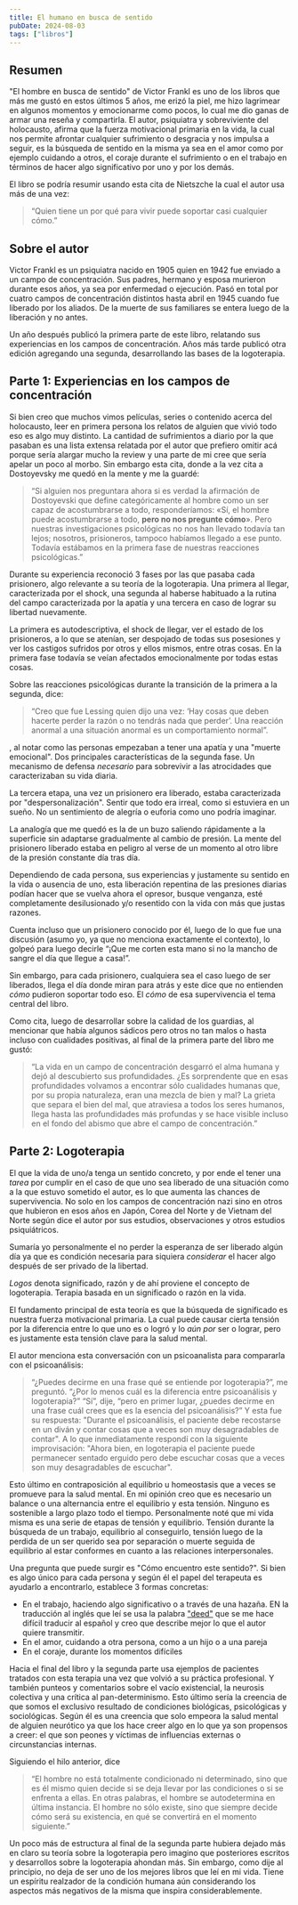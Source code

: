 ```yaml
---
title: El humano en busca de sentido
pubDate: 2024-08-03
tags: ["libros"]
---
```


## Resumen

"El hombre en busca de sentido" de Victor Frankl es uno de los libros que más me gustó en estos últimos 5 años, me erizó la piel, me hizo lagrimear en algunos momentos y emocionarme como pocos, lo cual me dio ganas de armar una reseña y compartirla. El autor, psiquiatra y sobreviviente del holocausto, afirma que la fuerza motivacional primaria en la vida, la cual nos permite afrontar cualquier sufrimiento o desgracia y nos impulsa a seguir, es la búsqueda de sentido en la misma ya sea en el amor como por ejemplo cuidando a otros, el coraje durante el sufrimiento o en el trabajo en términos de hacer algo significativo por uno y por los demás.

El libro se podría resumir usando esta cita de Nietszche la cual el autor usa más de una vez:

>“Quien tiene un por qué para vivir puede soportar casi cualquier cómo.”

## Sobre el autor
Victor Frankl es un psiquiatra nacido en 1905 quien en 1942 fue enviado a un campo de concentración. Sus padres, hermano y esposa  murieron durante esos años, ya sea por enfermedad o ejecución. Pasó en total por cuatro campos de concentración distintos hasta abril en 1945 cuando fue liberado por los aliados. De la muerte de sus familiares se entera luego de la liberación y no antes.

Un año después publicó la primera parte de este libro, relatando sus experiencias en los campos de concentración. Años más tarde publicó otra edición agregando una segunda, desarrollando las bases de la logoterapia.

## Parte 1: Experiencias en los campos de concentración
Si bien creo que muchos vimos películas, series o contenido acerca del holocausto, leer en primera persona los relatos de alguien que vivió todo eso es algo muy distinto. La cantidad de sufrimientos a diario por la que pasaban es una lista extensa relatada por el autor que prefiero omitir acá porque sería alargar mucho la review y una parte de mi cree que sería apelar un poco al morbo. Sin embargo esta cita, donde a la vez cita a Dostoyevsky me quedó en la mente y me la guardé:

> “Si alguien nos preguntara ahora si es verdad la afirmación de Dostoyevski que define categóricamente al hombre como un ser capaz de acostumbrarse a todo, responderíamos: «Sí, el hombre puede acostumbrarse a todo, **pero no nos pregunte cómo**».
Pero nuestras investigaciones psicológicas no nos han llevado todavía tan lejos; nosotros, prisioneros, tampoco habíamos llegado a ese punto. Todavía estábamos en la primera fase de nuestras reacciones psicológicas.”

Durante su experiencia reconoció 3 fases por las que pasaba cada prisionero, algo relevante a su teoría de la logoterapia. Una primera al llegar, caracterizada por el shock, una segunda al haberse habituado a la rutina del campo caracterizada por la apatía y una tercera en caso de lograr su libertad nuevamente.

La primera es autodescriptiva, el shock de llegar, ver el estado de los prisioneros, a lo que se atenían, ser despojado de todas sus posesiones y ver los castigos sufridos por otros y ellos mismos, entre otras cosas. En la primera fase todavía se veían afectados emocionalmente por todas estas cosas.

Sobre las reacciones psicológicas durante la transición de la primera a la segunda, dice:

>“Creo que fue Lessing quien dijo una vez: ‘Hay cosas que deben hacerte perder la razón o no tendrás nada que perder’. Una reacción anormal a una situación anormal es un comportamiento normal”.

, al notar como las personas empezaban a tener una apatía y una "muerte emocional". Dos principales características de la segunda fase. Un mecanismo de defensa _necesario_ para sobrevivir a las atrocidades que caracterizaban su vida diaria.

La tercera etapa, una vez un prisionero era liberado, estaba caracterizada por "despersonalización". Sentir que todo era irreal, como si estuviera en un sueño. No un sentimiento de alegría o euforia como uno podría imaginar.

La analogía que me quedó es la de un buzo saliendo rápidamente a la superficie sin adaptarse gradualmente al cambio de presión. La mente del prisionero liberado estaba en peligro al verse de un momento al otro libre de la presión constante día tras día.

Dependiendo de cada persona, sus experiencias y justamente su sentido en la vida o ausencia de uno, esta liberación repentina de las presiones diarias podían hacer que se vuelva ahora el opresor, busque venganza, esté completamente desilusionado y/o resentido con la vida con más que justas razones.

Cuenta incluso que un prisionero conocido por él, luego de lo que fue una discusión (asumo yo, ya que no menciona exactamente el contexto), lo golpeó para luego decirle “¡Que me corten esta mano si no la mancho de sangre el día que llegue a casa!”.

Sin embargo, para cada prisionero, cualquiera sea el caso luego de ser liberados, llega el día donde miran para atrás y este dice que no entienden *cómo* pudieron soportar todo eso. El *cómo* de esa supervivencia el tema central del libro.

Como cita, luego de desarrollar sobre la calidad de los guardias, al mencionar que había algunos sádicos pero otros no tan malos o hasta incluso con cualidades positivas, al final de la primera parte del libro me gustó:

>“La vida en un campo de concentración desgarró el alma humana y dejó al descubierto sus profundidades. ¿Es sorprendente que en esas profundidades volvamos a encontrar sólo cualidades humanas que, por su propia naturaleza, eran una mezcla de bien y mal? La grieta que separa el bien del mal, que atraviesa a todos los seres humanos, llega hasta las profundidades más profundas y se hace visible incluso en el fondo del abismo que abre el campo de concentración.”

## Parte 2: Logoterapia
El que la vida de uno/a tenga un sentido concreto, y por ende el tener una _tarea_ por cumplir en el caso de que uno sea liberado de una situación como a la que estuvo sometido el autor, es lo que aumenta las chances de supervivencia. No solo en los campos de concentración nazi sino en otros que hubieron en esos años en Japón, Corea del Norte y de Vietnam del Norte según dice el autor por sus estudios, observaciones y otros estudios psiquiátricos.

Sumaría yo personalmente el no perder la esperanza de ser liberado algún día ya que es condición necesaria para siquiera _considerar_ el hacer algo después de ser privado de la libertad.

*Logos* denota significado, razón y de ahí proviene el concepto de logoterapia. Terapia basada en un significado o razón en la vida.

El fundamento principal de esta teoría es que la búsqueda de significado es nuestra fuerza motivacional primaria. La cual puede causar cierta tensión por la diferencia entre lo que uno es o logró y lo *aún por* ser o lograr, pero es justamente esta tensión clave para la salud mental.

El autor menciona esta conversación con un psicoanalista para compararla con el psicoanálisis:

>“¿Puedes decirme en una frase qué se entiende por logoterapia?”, me preguntó. “¿Por lo menos cuál es la diferencia entre psicoanálisis y logoterapia?” “Sí”, dije, “pero en primer lugar, ¿puedes decirme en una frase cuál crees que es la esencia del psicoanálisis?” Y esta fue su respuesta: "Durante el psicoanálisis, el paciente debe recostarse en un diván y contar cosas que a veces son muy desagradables de contar".
>A lo que inmediatamente respondí con la siguiente improvisación: "Ahora bien, en logoterapia el paciente puede permanecer sentado erguido pero debe escuchar cosas que a veces son muy desagradables de escuchar".

Esto último en contraposición al equilibrio u homeostasis que a veces se promueve para la salud mental. En mi opinión creo que es necesario un balance o una alternancia entre el equilibrio y esta tensión. Ninguno es sostenible a largo plazo todo el tiempo. Personalmente noté que mi vida misma es una serie de etapas de tensión y equilibrio. Tensión durante la búsqueda de un trabajo, equilibrio al conseguirlo, tensión luego de la perdida de un ser querido sea por separación o muerte seguida de equilibrio al estar conformes en cuanto a las relaciones interpersonales.

Una pregunta que puede surgir es "Cómo encuentro este sentido?". Si bien es algo único para cada persona y según él el papel del terapeuta es ayudarlo a encontrarlo, establece 3 formas concretas:

- En el trabajo, haciendo algo significativo o a través de una hazaña. EN la traducción al inglés que leí se usa la palabra ["deed"](https://dictionary.cambridge.org/es/diccionario/ingles-espanol/deed) que se me hace difícil traducir al español y creo que describe mejor lo que el autor quiere transmitir.
- En el amor, cuidando a otra persona, como a un hijo o a una pareja
- En el coraje, durante los momentos difíciles

Hacia el final del libro y la segunda parte usa ejemplos de pacientes tratados con esta terapia una vez que volvió a su práctica profesional. Y también punteos y comentarios sobre el vacío existencial, la neurosis colectiva y una crítica al pan-determinismo. Esto último sería la creencia de que somos el exclusivo resultado de condiciones biológicas, psicológicas y sociológicas. Según él es una creencia que solo empeora la salud mental de alguien neurótico ya que los hace creer algo en lo que ya son propensos a creer: el que son peones y víctimas de influencias externas o circunstancias internas.

Siguiendo el hilo anterior, dice

>“El hombre no está totalmente condicionado ni determinado, sino que es él mismo quien decide si se deja llevar por las condiciones o si se enfrenta a ellas. En otras palabras, el hombre se autodetermina en última instancia. El hombre no sólo existe, sino que siempre decide cómo será su existencia, en qué se convertirá en el momento siguiente.”

Un poco más de estructura al final de la segunda parte hubiera dejado más en claro su teoría sobre la logoterapia pero imagino que posteriores escritos y desarrollos sobre la logoterapia ahondan más. Sin embargo, como dije al principio, no deja de ser uno de los mejores libros que leí en mi vida. Tiene un espíritu realzador de la condición humana aún considerando los aspectos más negativos de la misma que inspira considerablemente.